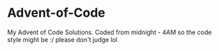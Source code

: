 # Advent-of-Code
My Advent of Code Solutions.
Coded from midnight - 4AM so the code style might be :/ please don't judge lol
